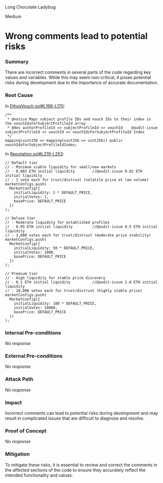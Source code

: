 Long Chocolate Ladybug

Medium

# Wrong comments lead to potential risks

### Summary

There are incorrect comments in several parts of the code regarding key values and variables. While this may seem non-critical, it poses potential risks during development due to the importance of accurate documentation.

### Root Cause

In [EthosVouch.sol#L166-L170](https://github.com/sherlock-audit/2024-11-ethos-network-ii/blob/main/ethos/packages/contracts/contracts/EthosVouch.sol#L166C3-L170C91):

```solidity
/**
 * @notice Maps subject profile IDs and vouch IDs to their index in the vouchIdsForSubjectProfileId array
 * @dev authorProfileId => subjectProfileId => vouchId    @audit-issue subjectProfileId => vouchId => vouchIdsForSubjectProfileId Index
 */
mapping(uint256 => mapping(uint256 => uint256)) public vouchIdsForSubjectProfileIdIndex;
```

In [Reputation.sol#L219-L253](https://github.com/sherlock-audit/2024-11-ethos-network-ii/blob/main/ethos/packages/contracts/contracts/ReputationMarket.sol#L219C5-L253C7):

```solidity
// Default tier
// - Minimum viable liquidity for small/new markets
// - 0.002 ETH initial liquidity        //@audit-issue 0.02 ETH initial liquidity
// - 1 vote each for trust/distrust (volatile price at low volume)
marketConfigs.push(
  MarketConfig({
    initialLiquidity: 2 * DEFAULT_PRICE,
    initialVotes: 1,
    basePrice: DEFAULT_PRICE
  })
);

// Deluxe tier
// - Moderate liquidity for established profiles
// - 0.05 ETH initial liquidity         //@audit-issue 0.5 ETH initial liquidity
// - 1,000 votes each for trust/distrust (moderate price stability)
marketConfigs.push(
  MarketConfig({
    initialLiquidity: 50 * DEFAULT_PRICE,
    initialVotes: 1000,
    basePrice: DEFAULT_PRICE
  })
);

// Premium tier
// - High liquidity for stable price discovery
// - 0.1 ETH initial liquidity          //@audit-issue 1.0 ETH initial liquidity
// - 10,000 votes each for trust/distrust (highly stable price)
marketConfigs.push(
  MarketConfig({
    initialLiquidity: 100 * DEFAULT_PRICE,
    initialVotes: 10000,
    basePrice: DEFAULT_PRICE
  })
);
```

### Internal Pre-conditions

_No response_

### External Pre-conditions

_No response_

### Attack Path

_No response_

### Impact

Incorrect comments can lead to potential risks during development and may result in complicated issues that are difficult to diagnose and resolve.

### Proof of Concept

_No response_

### Mitigation

To mitigate these risks, it is essential to review and correct the comments in the affected sections of the code to ensure they accurately reflect the intended functionality and values.